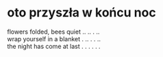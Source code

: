# oto przyszła w końcu noc

flowers folded, bees quiet .. ..  . ..  
wrap yourself in a blanket . .. . . ..  
the night has come at last . . . . . .  